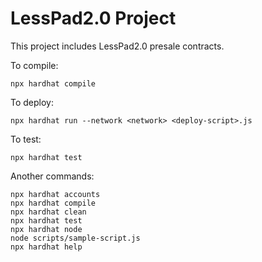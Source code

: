 # LessPad2.0 Project

This project includes LessPad2.0 presale contracts.

To compile: 
```shell
npx hardhat compile
```
To deploy:
```shell
npx hardhat run --network <network> <deploy-script>.js
```

To test:
```shell
npx hardhat test
```

Another commands:
```shell
npx hardhat accounts
npx hardhat compile
npx hardhat clean
npx hardhat test
npx hardhat node
node scripts/sample-script.js
npx hardhat help
```
